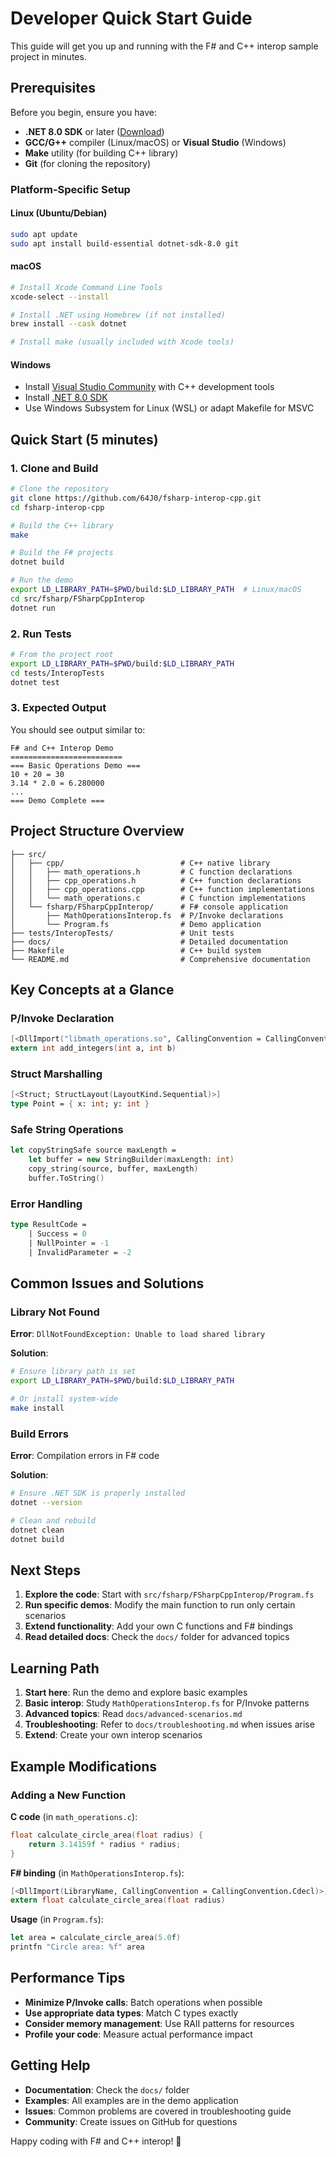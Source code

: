 # Developer Quick Start Guide

This guide will get you up and running with the F# and C++ interop sample project in minutes.

## Prerequisites

Before you begin, ensure you have:

- **.NET 8.0 SDK** or later ([Download](https://dotnet.microsoft.com/download))
- **GCC/G++** compiler (Linux/macOS) or **Visual Studio** (Windows)
- **Make** utility (for building C++ library)
- **Git** (for cloning the repository)

### Platform-Specific Setup

#### Linux (Ubuntu/Debian)
```bash
sudo apt update
sudo apt install build-essential dotnet-sdk-8.0 git
```

#### macOS
```bash
# Install Xcode Command Line Tools
xcode-select --install

# Install .NET using Homebrew (if not installed)
brew install --cask dotnet

# Install make (usually included with Xcode tools)
```

#### Windows
- Install [Visual Studio Community](https://visualstudio.microsoft.com/vs/community/) with C++ development tools
- Install [.NET 8.0 SDK](https://dotnet.microsoft.com/download)
- Use Windows Subsystem for Linux (WSL) or adapt Makefile for MSVC

## Quick Start (5 minutes)

### 1. Clone and Build

```bash
# Clone the repository
git clone https://github.com/64J0/fsharp-interop-cpp.git
cd fsharp-interop-cpp

# Build the C++ library
make

# Build the F# projects
dotnet build

# Run the demo
export LD_LIBRARY_PATH=$PWD/build:$LD_LIBRARY_PATH  # Linux/macOS
cd src/fsharp/FSharpCppInterop
dotnet run
```

### 2. Run Tests

```bash
# From the project root
export LD_LIBRARY_PATH=$PWD/build:$LD_LIBRARY_PATH
cd tests/InteropTests
dotnet test
```

### 3. Expected Output

You should see output similar to:
```
F# and C++ Interop Demo
=========================
=== Basic Operations Demo ===
10 + 20 = 30
3.14 * 2.0 = 6.280000
...
=== Demo Complete ===
```

## Project Structure Overview

```
├── src/
│   ├── cpp/                          # C++ native library
│   │   ├── math_operations.h         # C function declarations
│   │   ├── cpp_operations.h          # C++ function declarations
│   │   ├── cpp_operations.cpp        # C++ function implementations
│   │   └── math_operations.c         # C function implementations
│   └── fsharp/FSharpCppInterop/      # F# console application
│       ├── MathOperationsInterop.fs  # P/Invoke declarations
│       └── Program.fs                # Demo application
├── tests/InteropTests/               # Unit tests
├── docs/                             # Detailed documentation
├── Makefile                          # C++ build system
└── README.md                         # Comprehensive documentation
```

## Key Concepts at a Glance

### P/Invoke Declaration
```fsharp
[<DllImport("libmath_operations.so", CallingConvention = CallingConvention.Cdecl)>]
extern int add_integers(int a, int b)
```

### Struct Marshalling
```fsharp
[<Struct; StructLayout(LayoutKind.Sequential)>]
type Point = { x: int; y: int }
```

### Safe String Operations
```fsharp
let copyStringSafe source maxLength =
    let buffer = new StringBuilder(maxLength: int)
    copy_string(source, buffer, maxLength)
    buffer.ToString()
```

### Error Handling
```fsharp
type ResultCode =
    | Success = 0
    | NullPointer = -1
    | InvalidParameter = -2
```

## Common Issues and Solutions

### Library Not Found
**Error**: `DllNotFoundException: Unable to load shared library`

**Solution**:
```bash
# Ensure library path is set
export LD_LIBRARY_PATH=$PWD/build:$LD_LIBRARY_PATH

# Or install system-wide
make install
```

### Build Errors
**Error**: Compilation errors in F# code

**Solution**:
```bash
# Ensure .NET SDK is properly installed
dotnet --version

# Clean and rebuild
dotnet clean
dotnet build
```

## Next Steps

1. **Explore the code**: Start with `src/fsharp/FSharpCppInterop/Program.fs`
2. **Run specific demos**: Modify the main function to run only certain scenarios
3. **Extend functionality**: Add your own C functions and F# bindings
4. **Read detailed docs**: Check the `docs/` folder for advanced topics

## Learning Path

1. **Start here**: Run the demo and explore basic examples
2. **Basic interop**: Study `MathOperationsInterop.fs` for P/Invoke patterns
3. **Advanced topics**: Read `docs/advanced-scenarios.md`
4. **Troubleshooting**: Refer to `docs/troubleshooting.md` when issues arise
5. **Extend**: Create your own interop scenarios

## Example Modifications

### Adding a New Function

**C code** (in `math_operations.c`):
```c
float calculate_circle_area(float radius) {
    return 3.14159f * radius * radius;
}
```

**F# binding** (in `MathOperationsInterop.fs`):
```fsharp
[<DllImport(LibraryName, CallingConvention = CallingConvention.Cdecl)>]
extern float calculate_circle_area(float radius)
```

**Usage** (in `Program.fs`):
```fsharp
let area = calculate_circle_area(5.0f)
printfn "Circle area: %f" area
```

## Performance Tips

- **Minimize P/Invoke calls**: Batch operations when possible
- **Use appropriate data types**: Match C types exactly
- **Consider memory management**: Use RAII patterns for resources
- **Profile your code**: Measure actual performance impact

## Getting Help

- **Documentation**: Check the `docs/` folder
- **Examples**: All examples are in the demo application
- **Issues**: Common problems are covered in troubleshooting guide
- **Community**: Create issues on GitHub for questions

Happy coding with F# and C++ interop! 🚀